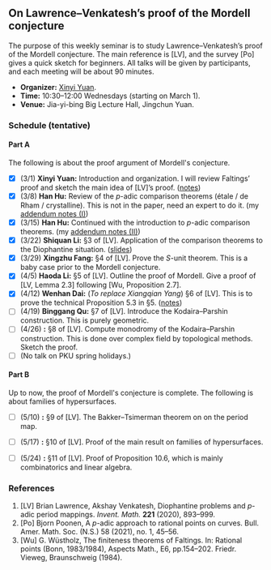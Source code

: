 ## On Lawrence–Venkatesh’s proof of the Mordell conjecture

  The purpose of this weekly seminar is to study Lawrence–Venkatesh’s proof of the Mordell conjecture. The main reference is [LV], and the survey [Po] gives a quick sketch for beginners. All talks will be given by participants, and each meeting will be about 90 minutes.
  - **Organizer:** [Xinyi Yuan](http://faculty.bicmr.pku.edu.cn/~yxy/).
  - **Time:** 10:30–12:00 Wednesdays (starting on March 1).
  - **Venue:** Jia-yi-bing Big Lecture Hall, Jingchun Yuan.


### Schedule (tentative)

#### Part A

The following is about the proof argument of Mordell's conjecture.

- [x] (3/1) **Xinyi Yuan:** Introduction and organization. I will review Faltings’ proof and sketch the main idea of [LV]’s proof. ([notes](././LV1.pdf))
- [x] (3/8) **Han Hu:** Review of the _p_-adic comparison theorems (étale / de Rham / crystalline). This is not in the paper, need an expert to do it. (my [addendum notes (I)](././LV2-1.pdf))
- [x] (3/15) **Han Hu:** Continued with the introduction to _p_-adic comparison theorems. (my [addendum notes (II)](././LV2-2.pdf))
- [x] (3/22) **Shiquan Li:** §3 of [LV]. Application of the comparison theorems to the Diophantine situation. ([slides](././LV4.pdf))
- [x] (3/29) **Xingzhu Fang:** §4 of [LV]. Prove the _S_-unit theorem. This is a baby case prior to the Mordell conjecture.
- [x] (4/5) **Haoda Li:** §5 of [LV]. Outline the proof of Mordell. Give a proof of [LV, Lemma 2.3] following [Wu, Proposition 2.7].
- [x] (4/12) **Wenhan Dai:** (_To replace Xiangqian Yang_) §6 of [LV]. This is to prove the technical Proposition 5.3 in §5. ([notes](././LV7.pdf))
- [ ] (4/19) **Binggang Qu:** §7 of [LV]. Introduce the Kodaira–Parshin construction. This is purely geometric.
- [ ] (4/26) **:** §8 of [LV]. Compute monodromy of the Kodaira–Parshin construction. This is done over complex field by topological methods. Sketch the proof. 
- [ ] (No talk on PKU spring holidays.)

#### Part B

Up to now, the proof of Mordell's conjecture is complete. The following is about families of hypersurfaces.

- [ ] (5/10) **:** §9 of [LV]. The Bakker–Tsimerman theorem on on the period map.
- [ ] (5/17) **:** §10 of [LV]. Proof of the main result on families of hypersurfaces.
- [ ] (5/24) **:** §11 of [LV]. Proof of Proposition 10.6, which is mainly combinatorics and linear algebra.



### References
1. [LV] Brian Lawrence, Akshay Venkatesh, Diophantine problems and _p_-adic period mappings. _Invent. Math._ **221** (2020), 893–999.
2. [Po] Bjorn Poonen, A _p_-adic approach to rational points on curves. Bull. Amer. Math. Soc. (N.S.) 58 (2021), no. 1, 45–56.
3. [Wu] G. Wüstholz, The finiteness theorems of Faltings. In: Rational points (Bonn, 1983/1984), Aspects Math., E6, pp.154–202. Friedr. Vieweg, Braunschweig (1984).